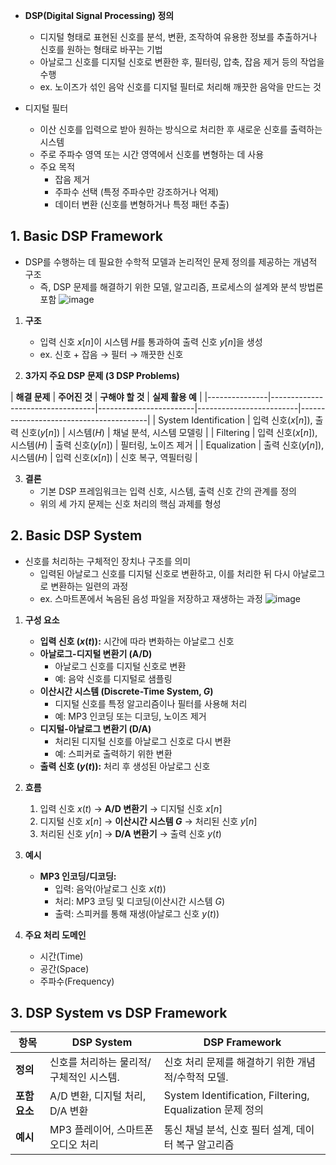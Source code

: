 - **DSP(Digital Signal Processing) 정의**
  - 디지털 형태로 표현된 신호를 분석, 변환, 조작하여 유용한 정보를 추출하거나 신호를 원하는 형태로 바꾸는 기법
  - 아날로그 신호를 디지털 신호로 변환한 후, 필터링, 압축, 잡음 제거 등의 작업을 수행
  - ex. 노이즈가 섞인 음악 신호를 디지털 필터로 처리해 깨끗한 음악을 만드는 것

- 디지털 필터
  - 이산 신호를 입력으로 받아 원하는 방식으로 처리한 후 새로운 신호를 출력하는 시스템
  - 주로 주파수 영역 또는 시간 영역에서 신호를 변형하는 데 사용
  - 주요 목적
    - 잡음 제거
    - 주파수 선택 (특정 주파수만 강조하거나 억제)
    - 데이터 변환 (신호를 변형하거나 특정 패턴 추출)

## 1. Basic DSP Framework
- DSP를 수행하는 데 필요한 수학적 모델과 논리적인 문제 정의를 제공하는 개념적 구조
  - 즉, DSP 문제를 해결하기 위한 모델, 알고리즘, 프로세스의 설계와 분석 방법론 포함 
![image](https://github.com/user-attachments/assets/8e001846-9eda-40f6-a78a-5ca5fd825e65)

1. **구조**
   - 입력 신호 $x[n]$이 시스템 $H$를 통과하여 출력 신호 $y[n]$을 생성
   - ex. 신호 + 잡음 → 필터 → 깨끗한 신호

2. **3가지 주요 DSP 문제 (3 DSP Problems)**  
  
| **해결 문제** | **주어진 것**                     | **구해야 할 것**       | **실제 활용 예**                       |
|---------------|----------------------------------|------------------------|-------------------------|----------------------------------------|
| System Identification     | 입력 신호($x[n]$), 출력 신호($y[n]$) | 시스템($H$)            | 채널 분석, 시스템 모델링                |
| Filtering      | 입력 신호($x[n]$), 시스템($H$)      | 출력 신호($y[n]$)      | 필터링, 노이즈 제거                     |
| Equalization       | 출력 신호($y[n]$), 시스템($H$)      | 입력 신호($x[n]$)      | 신호 복구, 역필터링                     |

3. **결론**
   - 기본 DSP 프레임워크는 입력 신호, 시스템, 출력 신호 간의 관계를 정의
   - 위의 세 가지 문제는 신호 처리의 핵심 과제를 형성

## 2. Basic DSP System
- 신호를 처리하는 구체적인 장치나 구조를 의미
  - 입력된 아날로그 신호를 디지털 신호로 변환하고, 이를 처리한 뒤 다시 아날로그로 변환하는 일련의 과정
  - ex. 스마트폰에서 녹음된 음성 파일을 저장하고 재생하는 과정 
![image](https://github.com/user-attachments/assets/d83e0213-988d-4d66-a076-b1a8f0dd38ca)

1. **구성 요소**
   - **입력 신호 ($x(t)$):** 시간에 따라 변화하는 아날로그 신호
   - **아날로그-디지털 변환기 (A/D)**
     - 아날로그 신호를 디지털 신호로 변환
     - 예: 음악 신호를 디지털로 샘플링
   - **이산시간 시스템 (Discrete-Time System, $G$)**
     - 디지털 신호를 특정 알고리즘이나 필터를 사용해 처리
     - 예: MP3 인코딩 또는 디코딩, 노이즈 제거
   - **디지털-아날로그 변환기 (D/A)**
     - 처리된 디지털 신호를 아날로그 신호로 다시 변환
     - 예: 스피커로 출력하기 위한 변환
   - **출력 신호 ($y(t)$):** 처리 후 생성된 아날로그 신호

2. **흐름**
   1. 입력 신호 $x(t)$ → **A/D 변환기** → 디지털 신호 $x[n]$
   2. 디지털 신호 $x[n]$ → **이산시간 시스템 $G$** → 처리된 신호 $y[n]$
   3. 처리된 신호 $y[n]$ → **D/A 변환기** → 출력 신호 $y(t)$

3. **예시**
   - **MP3 인코딩/디코딩:**
     - 입력: 음악(아날로그 신호 $x(t)$)
     - 처리: MP3 코딩 및 디코딩(이산시간 시스템 $G$)
     - 출력: 스피커를 통해 재생(아날로그 신호 $y(t)$)

4. **주요 처리 도메인**
   - 시간(Time)
   - 공간(Space)
   - 주파수(Frequency)

## 3. DSP System vs DSP Framework   

| **항목**       | **DSP System**                                      | **DSP Framework**                                      |
|----------------|-----------------------------------------------------|-------------------------------------------------------|
| **정의**       | 신호를 처리하는 물리적/구체적인 시스템.              | 신호 처리 문제를 해결하기 위한 개념적/수학적 모델.     |
| **포함 요소**  | A/D 변환, 디지털 처리, D/A 변환                      | System Identification, Filtering, Equalization 문제 정의 |
| **예시**       | MP3 플레이어, 스마트폰 오디오 처리                   | 통신 채널 분석, 신호 필터 설계, 데이터 복구 알고리즘     |
